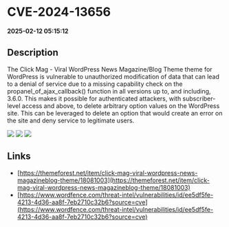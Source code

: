 # CVE-2024-13656

**2025-02-12 05:15:12**

## Description
The Click Mag - Viral WordPress News Magazine/Blog Theme theme for WordPress is vulnerable to unauthorized modification of data that can lead to a denial of service due to a missing capability check on the propanel_of_ajax_callback() function in all versions up to, and including, 3.6.0. This makes it possible for authenticated attackers, with subscriber-level access and above, to delete arbitrary option values on the WordPress site. This can be leveraged to delete an option that would create an error on the site and deny service to legitimate users.

![](https://img.shields.io/static/v1?label=Score&message=8.1&color=red)
![](https://img.shields.io/static/v1?label=Severity&message=HIGH&color=red)
![](https://img.shields.io/static/v1?label=CWE&message=Auth&color=green)

## Links
- [https://themeforest.net/item/click-mag-viral-wordpress-news-magazineblog-theme/18081003](https://themeforest.net/item/click-mag-viral-wordpress-news-magazineblog-theme/18081003)
- [https://www.wordfence.com/threat-intel/vulnerabilities/id/ee5df5fe-4213-4d36-aa8f-7eb2710c32b6?source=cve](https://www.wordfence.com/threat-intel/vulnerabilities/id/ee5df5fe-4213-4d36-aa8f-7eb2710c32b6?source=cve)
